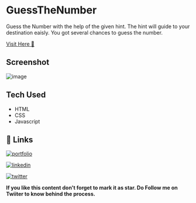 # GuessTheNumber
 Guess the Number with the help of the given hint. The hint will guide to your destination eaisly. You got several chances to guess the number.

 [Visit Here 🚀](https://shubhamashish33.github.io/GuessTheNumber/)

## Screenshot
![image](https://user-images.githubusercontent.com/78084828/146361651-0fa92553-bbb4-4f23-9f7b-6e25af9d26d7.png)

## Tech Used
- HTML
- CSS
- Javascript


## 🔗 Links
[![portfolio](https://img.shields.io/badge/my_portfolio-000?style=for-the-badge&logo=ko-fi&logoColor=white)](https://shubhamashish33.github.io/aboutmev2/)

[![linkedin](https://img.shields.io/badge/linkedin-0A66C2?style=for-the-badge&logo=linkedin&logoColor=white)](https://www.linkedin.com/in/shubham-ashish-81a6a01b2/)

[![twitter](https://img.shields.io/badge/twitter-1DA1F2?style=for-the-badge&logo=twitter&logoColor=white)](https://twitter.com/imaashish_)

**If you like this content don't forget to mark it as star. Do Follow me on Twiiter to know behind the process.** 

